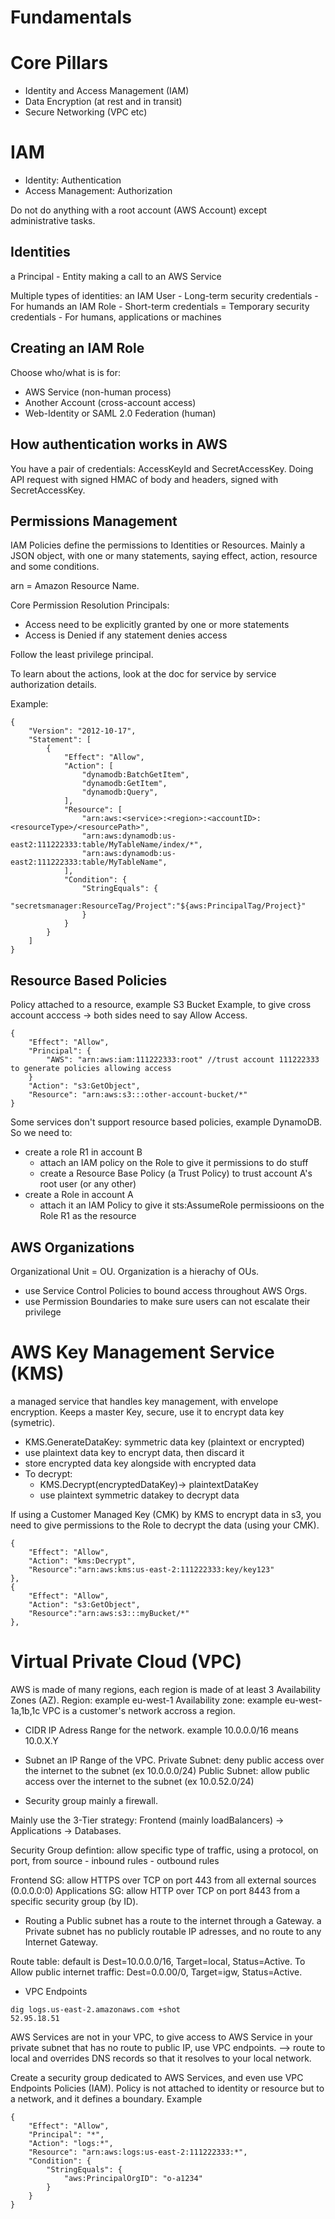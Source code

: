 # Fundamentals

# Core Pillars
- Identity and Access Management (IAM)
- Data Encryption (at rest and in transit)
- Secure Networking (VPC etc)

# IAM
- Identity: Authentication
- Access Management: Authorization

Do not do anything with a root account (AWS Account) except administrative tasks.

## Identities
a Principal
    - Entity making a call to an AWS Service

Multiple types of identities:
an IAM User
    - Long-term security credentials
    - For humands
an IAM Role
    - Short-term credentials = Temporary security credentials
    - For humans, applications or machines

## Creating an IAM Role
Choose who/what is is for:
- AWS Service (non-human process)
- Another Account (cross-account access)
- Web-Identity or SAML 2.0 Federation (human)

## How authentication works in AWS
You have a pair of credentials: AccessKeyId and SecretAccessKey.
Doing API request with signed HMAC of body and headers, signed with SecretAccessKey.

## Permissions Management
IAM Policies define the permissions to Identities or Resources.
Mainly a JSON object, with one or many statements, saying effect, action, resource and some conditions.

arn = Amazon Resource Name.

Core Permission Resolution Principals:
- Access need to be explicitly granted by one or more statements
- Access is Denied if any statement denies access

Follow the least privilege principal.

To learn about the actions, look at the doc for service by service authorization details.

Example:
```
{
    "Version": "2012-10-17",
    "Statement": [
        {
            "Effect": "Allow",
            "Action": [
                "dynamodb:BatchGetItem",
                "dynamodb:GetItem",
                "dynamodb:Query",
            ],
            "Resource": [
                "arn:aws:<service>:<region>:<accountID>:<resourceType>/<resourcePath>",
                "arn:aws:dynamodb:us-east2:111222333:table/MyTableName/index/*",
                "arn:aws:dynamodb:us-east2:111222333:table/MyTableName",
            ],
            "Condition": {
                "StringEquals": {
                    "secretsmanager:ResourceTag/Project":"${aws:PrincipalTag/Project}"
                }
            }
        }
    ]
}
```

##  Resource Based Policies
Policy attached to a resource, example S3 Bucket
Example, to give cross account acccess -> both sides need to say Allow Access.

```
{
    "Effect": "Allow",
    "Principal": {
        "AWS": "arn:aws:iam:111222333:root" //trust account 111222333 to generate policies allowing access
    }
    "Action": "s3:GetObject",
    "Resource": "arn:aws:s3:::other-account-bucket/*"
}
```

Some services don't support resource based policies, example DynamoDB.
So we need to:
- create a role R1 in account B
    - attach an IAM policy on the Role to give it permissions to do stuff
    - create a Resource Base Policy (a Trust Policy) to trust account A's root user (or any other)
- create a Role in account A
    - attach it an IAM Policy to give it sts:AssumeRole permissioons on the Role R1 as the resource

## AWS Organizations
Organizational Unit = OU.
Organization is a hierachy of OUs.

- use Service Control Policies to bound access throughout AWS Orgs.
- use Permission Boundaries to make sure users can not escalate their privilege

# AWS Key Management Service (KMS)
a managed service that handles key management, with envelope encryption.
Keeps a master Key, secure, use it to encrypt data key (symetric). 

- KMS.GenerateDataKey: symmetric data key (plaintext or encrypted)
- use plaintext data key to encrypt data, then discard it
- store encrypted data key alongside with encrypted data
- To decrypt:
    - KMS.Decrypt(encryptedDataKey)-> plaintextDataKey
    - use plaintext symmetric datakey to decrypt data

If using a Customer Managed Key (CMK) by KMS to encrypt data in s3, you need
to give permissions to the Role to decrypt the data (using your CMK).

```
{
    "Effect": "Allow",
    "Action": "kms:Decrypt",
    "Resource":"arn:aws:kms:us-east-2:111222333:key/key123"
},
{
    "Effect": "Allow",
    "Action": "s3:GetObject",
    "Resource":"arn:aws:s3:::myBucket/*"
},
```

# Virtual Private Cloud (VPC)
AWS is made of many regions, each region is made of at least 3 Availability Zones (AZ).
Region: example eu-west-1
Availability zone: example eu-west-1a,1b,1c
VPC is a customer's network accross a region.

- CIDR
IP Adress Range for the network.
example 10.0.0.0/16 means 10.0.X.Y

- Subnet
an IP Range of the VPC.
Private Subnet: deny public access over the internet to the subnet (ex 10.0.0.0/24)
Public Subnet: allow public access over the internet to the subnet (ex 10.0.52.0/24)

- Security group
mainly a firewall.

Mainly use the 3-Tier strategy: Frontend (mainly loadBalancers) -> Applications -> Databases.

Security Group defintion:
allow specific type of traffic, using a protocol, on port, from source
    - inbound rules
    - outbound rules

Frontend SG: allow HTTPS over TCP on port 443 from all external sources (0.0.0.0:0)
Applications SG: allow HTTP over TCP on port 8443 from a specific security group (by ID).

- Routing
a Public subnet has a route to the internet through a Gateway.
a Private subnet has no publicly routable IP adresses, and no route to any Internet Gateway.

Route table: default is Dest=10.0.0.0/16, Target=local, Status=Active.
To Allow public internet traffic: Dest=0.0.00/0, Target=igw, Status=Active.

- VPC Endpoints
```
dig logs.us-east-2.amazonaws.com +shot
52.95.18.51
````

AWS Services are not in your VPC, to give access to AWS Service in your private subnet that has no route to public IP, use VPC endpoints.
--> route to local and overrides DNS records so that it resolves to your local network.

Create a security group dedicated to AWS Services, and even use VPC Endpoints Policies (IAM). Policy is not attached to identity or resource but to a network, and it defines a
boundary.
Example
```
{
    "Effect": "Allow",
    "Principal": "*",
    "Action": "logs:*",
    "Resource": "arn:aws:logs:us-east-2:111222333:*",
    "Condition": {
        "StringEquals": {
            "aws:PrincipalOrgID": "o-a1234"
        }
    }
}
```